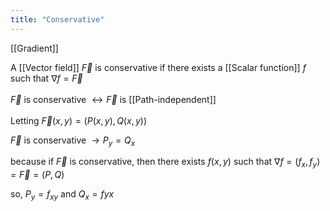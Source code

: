 ```yaml
---
title: "Conservative"
---
```

[[Gradient]]

A [[Vector field]] $\vec{F}$ is conservative if there exists a [[Scalar function]] $f$ such that  $\nabla f = \vec{F}$
\
\
$\vec{F}$ is conservative $\leftrightarrow \vec{F}$ is [[Path-independent]]
\
\
Letting $\vec{F}(x,y)=(P(x,y),Q(x,y))$

$\vec{F}$ is conservative $\rightarrow P_{y}=Q_{x}$

because if $\vec{F}$ is conservative, then there exists $f(x,y)$ such that $\nabla{f}=(f_{x}, f_{y})=\vec{F}=(P,Q)$

so, $P_{y}=f_{xy}$ and $Q_{x}=f{yx}$

